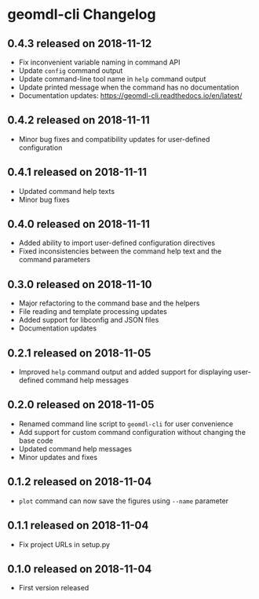 # geomdl-cli Changelog

## 0.4.3 released on 2018-11-12

* Fix inconvenient variable naming in command API
* Update `config` command output
* Update command-line tool name in `help` command output
* Update printed message when the command has no documentation
* Documentation updates: https://geomdl-cli.readthedocs.io/en/latest/

## 0.4.2 released on 2018-11-11

* Minor bug fixes and compatibility updates for user-defined configuration

## 0.4.1 released on 2018-11-11

* Updated command help texts
* Minor bug fixes

## 0.4.0 released on 2018-11-11

* Added ability to import user-defined configuration directives
* Fixed inconsistencies between the command help text and the command parameters

## 0.3.0 released on 2018-11-10

* Major refactoring to the command base and the helpers
* File reading and template processing updates
* Added support for libconfig and JSON files
* Documentation updates 

## 0.2.1 released on 2018-11-05

* Improved `help` command output and added support for displaying user-defined command help messages

## 0.2.0 released on 2018-11-05

* Renamed command line script to `geomdl-cli` for user convenience
* Add support for custom command configuration without changing the base code
* Updated command help messages
* Minor updates and fixes

## 0.1.2 released on 2018-11-04

* `plot` command can now save the figures using `--name` parameter

## 0.1.1 released on 2018-11-04

* Fix project URLs in setup.py

## 0.1.0 released on 2018-11-04

* First version released
